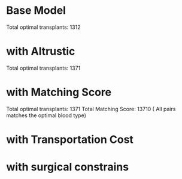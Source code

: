

# Base Model
Total optimal transplants: 1312

# with Altrustic
Total optimal transplants: 1371

# with Matching Score
Total optimal transplants: 1371
Total Matching Score: 13710 ( All pairs matches the optimal blood type)

# with Transportation Cost


# with surgical constrains
